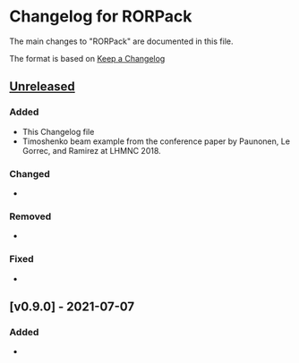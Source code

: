 # Changelog for RORPack

The main changes to "RORPack" are documented in this file.

The format is based on [Keep a Changelog](https://keepachangelog.com/en/1.0.0/)

## [Unreleased]

### Added 

- This Changelog file
- Timoshenko beam example from the conference paper by Paunonen, Le Gorrec, and Ramirez at LHMNC 2018.

### Changed

- 

### Removed

- 

### Fixed

- 

## [v0.9.0] - 2021-07-07

### Added 

- 

[unreleased]: 
[v0.9.0]: 

